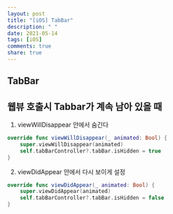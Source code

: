```yaml
---
layout: post
title: "[iOS] TabBar"
description: " "
date: 2021-05-14
tags: [iOS]
comments: true
share: true
---
```


## TabBar

## 웹뷰 호출시 Tabbar가 계속 남아 있을 때       
1. viewWillDisappear 안에서 숨긴다
```swift
override func viewWillDisappear(_ animated: Bool) {
    super.viewWillDisappear(animated)
    self.tabBarController?.tabBar.isHidden = true
}
```

2. viewDidAppear 안에서 다시 보이게 설정
```swift
override func viewDidAppear(_ animated: Bool) {
    super.viewDidAppear(animated)
    self.tabBarController?.tabBar.isHidden = false
}
```
